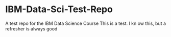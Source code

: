 # IBM-Data-Sci-Test-Repo
A test repo for the IBM Data Science Course
This is a test. I kn ow this, but a refresher is always good
